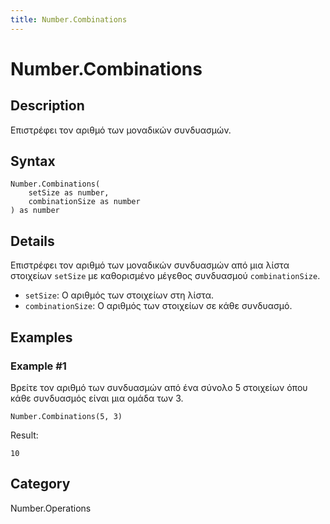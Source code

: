 ```yaml
---
title: Number.Combinations
---
```


# Number.Combinations


## Description

Επιστρέφει τον αριθμό των μοναδικών συνδυασμών.


## Syntax

```powerquery
Number.Combinations(
    setSize as number,
    combinationSize as number
) as number
```


## Details

Επιστρέφει τον αριθμό των μοναδικών συνδυασμών από μια λίστα στοιχείων <code>setSize</code> με καθορισμένο μέγεθος συνδυασμού <code>combinationSize</code>.<ul>    <li><code>setSize</code>: Ο αριθμός των στοιχείων στη λίστα.</li>    <li><code>combinationSize</code>: Ο αριθμός των στοιχείων σε κάθε συνδυασμό.</li></ul>


## Examples

### Example #1 
Βρείτε τον αριθμό των συνδυασμών από ένα σύνολο 5 στοιχείων όπου κάθε συνδυασμός είναι μια ομάδα των 3.
```powerquery
Number.Combinations(5, 3)
```

Result: 
```powerquery
10
```




## Category
Number.Operations
